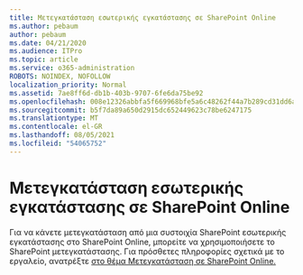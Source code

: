 ```yaml
---
title: Μετεγκατάσταση εσωτερικής εγκατάστασης σε SharePoint Online
ms.author: pebaum
author: pebaum
ms.date: 04/21/2020
ms.audience: ITPro
ms.topic: article
ms.service: o365-administration
ROBOTS: NOINDEX, NOFOLLOW
localization_priority: Normal
ms.assetid: 7ae8ff6d-db1b-403b-9707-6fe6da75be92
ms.openlocfilehash: 008e12326abbfa5f669968bfe5a6c48262f44a7b289cd31dd6a229f78d268a34
ms.sourcegitcommit: b5f7da89a650d2915dc652449623c78be6247175
ms.translationtype: MT
ms.contentlocale: el-GR
ms.lasthandoff: 08/05/2021
ms.locfileid: "54065752"
---
```

# <a name="migrate-on-premises-to-sharepoint-online"></a>Μετεγκατάσταση εσωτερικής εγκατάστασης σε SharePoint Online

Για να κάνετε μετεγκατάσταση από μια συστοιχία SharePoint εσωτερικής εγκατάστασης στο SharePoint Online, μπορείτε να χρησιμοποιήσετε το SharePoint μετεγκατάστασης. Για πρόσθετες πληροφορίες σχετικά με το εργαλείο, ανατρέξτε [στο θέμα Μετεγκατάσταση σε SharePoint Online.](https://go.microsoft.com/fwlink/?linkid=2019574)
  

